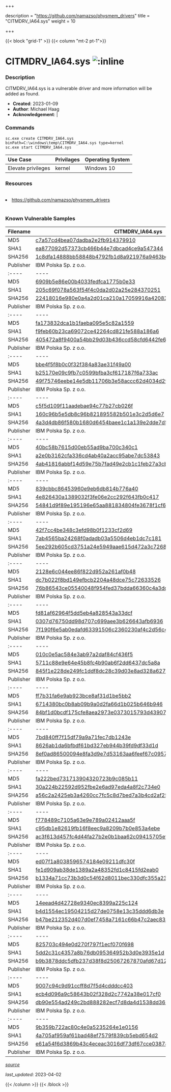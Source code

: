 +++

description = "https://github.com/namazso/physmem_drivers"
title = "CITMDRV_IA64.sys"
weight = 10

+++


{{< block "grid-1" >}}
{{< column "mt-2 pt-1">}}


# CITMDRV_IA64.sys ![:inline](/images/twitter_verified.png) 


### Description

CITMDRV_IA64.sys is a vulnerable driver and more information will be added as found.

- **Created**: 2023-01-09
- **Author**: Michael Haag
- **Acknowledgement**:  | [](https://twitter.com/)

### Commands

```
sc.exe create CITMDRV_IA64.sys binPath=C:\windows\temp\CITMDRV_IA64.sys type=kernel
sc.exe start CITMDRV_IA64.sys
```

| Use Case | Privilages | Operating System | 
|:---- | ---- | ---- |
| Elevate privileges | kernel | Windows 10 |

### Resources
<br>
<li><a href=" https://github.com/namazso/physmem_drivers"> https://github.com/namazso/physmem_drivers</a></li>
<br>

### Known Vulnerable Samples

| Filename | CITMDRV_IA64.sys |
|:---- | ---- | 
| MD5 | <a href="https://www.virustotal.com/gui/file/c7a57cd4bea07dadba2e2fb914379910">c7a57cd4bea07dadba2e2fb914379910</a> |
| SHA1 | <a href="https://www.virustotal.com/gui/file/ea877092d57373cb466b44e7dbcad4ce9a547344">ea877092d57373cb466b44e7dbcad4ce9a547344</a> |
| SHA256 | <a href="https://www.virustotal.com/gui/file/1c8dfa14888bb58848b4792fb1d8a921976a9463be8334cff45cc96f1276049a">1c8dfa14888bb58848b4792fb1d8a921976a9463be8334cff45cc96f1276049a</a> |
| Publisher | IBM Polska Sp. z o.o. || Signature | IBM Polska Sp. z o.o., Symantec Class 3 SHA256 Code Signing CA, VeriSign   || Filename | CITMDRV_IA64.sys |
|:---- | ---- | 
| MD5 | <a href="https://www.virustotal.com/gui/file/6909b5e86e00b4033fedfca1775b0e33">6909b5e86e00b4033fedfca1775b0e33</a> |
| SHA1 | <a href="https://www.virustotal.com/gui/file/205c69f078a563f54f4c0da2d02a25e284370251">205c69f078a563f54f4c0da2d02a25e284370251</a> |
| SHA256 | <a href="https://www.virustotal.com/gui/file/22418016e980e0a4a2d01ca210a17059916a4208352c1018b0079ccb19aaf86a">22418016e980e0a4a2d01ca210a17059916a4208352c1018b0079ccb19aaf86a</a> |
| Publisher | IBM Polska Sp. z o.o. || Signature | IBM Polska Sp. z o.o., VeriSign Class 3 Code Signing 2009-2 CA, VeriSign Class 3 Public Primary CA   || Filename | CITMDRV_IA64.sys |
|:---- | ---- | 
| MD5 | <a href="https://www.virustotal.com/gui/file/fa173832dca1b1faeba095e5c82a1559">fa173832dca1b1faeba095e5c82a1559</a> |
| SHA1 | <a href="https://www.virustotal.com/gui/file/f9feb60b23ca69072ce42264cd821fe588a186a6">f9feb60b23ca69072ce42264cd821fe588a186a6</a> |
| SHA256 | <a href="https://www.virustotal.com/gui/file/405472a8f9400a54bb29d03b436ccd58cfd6442fe686f6d2ed4f63f002854659">405472a8f9400a54bb29d03b436ccd58cfd6442fe686f6d2ed4f63f002854659</a> |
| Publisher | IBM Polska Sp. z o.o. || Signature | IBM Polska Sp. z o.o., VeriSign Class 3 Code Signing 2009-2 CA, VeriSign Class 3 Public Primary Certification Authority (PCA3 G1 SHA1)   || Filename | CITMDRV_IA64.sys |
|:---- | ---- | 
| MD5 | <a href="https://www.virustotal.com/gui/file/bbe4f5f8b0c0f32f384a83ae31f49a00">bbe4f5f8b0c0f32f384a83ae31f49a00</a> |
| SHA1 | <a href="https://www.virustotal.com/gui/file/b25170e09c9fb7c0599bfba3cf617187f6a733ac">b25170e09c9fb7c0599bfba3cf617187f6a733ac</a> |
| SHA256 | <a href="https://www.virustotal.com/gui/file/49f75746eebe14e5db11706b3e58accc62d4034d2f1c05c681ecef5d1ad933ba">49f75746eebe14e5db11706b3e58accc62d4034d2f1c05c681ecef5d1ad933ba</a> |
| Publisher | IBM Polska Sp. z o.o. || Signature | IBM Polska Sp. z o.o., VeriSign Class 3 Code Signing 2010 CA, VeriSign   || Filename | CITMDRV_IA64.sys |
|:---- | ---- | 
| MD5 | <a href="https://www.virustotal.com/gui/file/c5f5d109f11aadebae94c77b27cb026f">c5f5d109f11aadebae94c77b27cb026f</a> |
| SHA1 | <a href="https://www.virustotal.com/gui/file/160c96b5e5db8c96b821895582b501e3c2d5d6e7">160c96b5e5db8c96b821895582b501e3c2d5d6e7</a> |
| SHA256 | <a href="https://www.virustotal.com/gui/file/4a3d4db86f580b1680d6454baee1c1a139e2dde7d55e972ba7c92ec3f555dce2">4a3d4db86f580b1680d6454baee1c1a139e2dde7d55e972ba7c92ec3f555dce2</a> |
| Publisher | IBM Polska Sp. z o.o. || Signature | IBM Polska Sp. z o.o., VeriSign Class 3 Code Signing 2010 CA, VeriSign   || Filename | CITMDRV_IA64.sys |
|:---- | ---- | 
| MD5 | <a href="https://www.virustotal.com/gui/file/40bc58b7615d00eb55ad9ba700c340c1">40bc58b7615d00eb55ad9ba700c340c1</a> |
| SHA1 | <a href="https://www.virustotal.com/gui/file/a2e0b3162cfa336cd4ab40a2acc95abe7dc53843">a2e0b3162cfa336cd4ab40a2acc95abe7dc53843</a> |
| SHA256 | <a href="https://www.virustotal.com/gui/file/4ab41816abbf14d59e75b7fad49e2cb1c1feb27a3cb27402297a2a4793ff9da7">4ab41816abbf14d59e75b7fad49e2cb1c1feb27a3cb27402297a2a4793ff9da7</a> |
| Publisher | IBM Polska Sp. z o.o. || Signature | IBM Polska Sp. z o.o., Symantec Class 3 SHA256 Code Signing CA, VeriSign   || Filename | CITMDRV_IA64.sys |
|:---- | ---- | 
| MD5 | <a href="https://www.virustotal.com/gui/file/839cbbc86453960e9eb6db814b776a40">839cbbc86453960e9eb6db814b776a40</a> |
| SHA1 | <a href="https://www.virustotal.com/gui/file/4e826430a1389032f3fe06e2cc292f643fb0c417">4e826430a1389032f3fe06e2cc292f643fb0c417</a> |
| SHA256 | <a href="https://www.virustotal.com/gui/file/54841d9f89e195196e65aa881834804fe3678f1cf6b328cab8703edd15e3ec57">54841d9f89e195196e65aa881834804fe3678f1cf6b328cab8703edd15e3ec57</a> |
| Publisher | IBM Polska Sp. z o.o. || Signature | IBM Polska Sp. z o.o., Symantec Class 3 SHA256 Code Signing CA, VeriSign   || Filename | CITMDRV_IA64.sys |
|:---- | ---- | 
| MD5 | <a href="https://www.virustotal.com/gui/file/42f7cc4be348c3efd98b0f1233cf2d69">42f7cc4be348c3efd98b0f1233cf2d69</a> |
| SHA1 | <a href="https://www.virustotal.com/gui/file/7ab4565ba24268f0adadb03a5506d4eb1dc7c181">7ab4565ba24268f0adadb03a5506d4eb1dc7c181</a> |
| SHA256 | <a href="https://www.virustotal.com/gui/file/5ee292b605cd3751a24e5949aae615d472a3c72688632c3040dc311055b75a92">5ee292b605cd3751a24e5949aae615d472a3c72688632c3040dc311055b75a92</a> |
| Publisher | IBM Polska Sp. z o.o. || Signature | IBM Polska Sp. z o.o., VeriSign Class 3 Code Signing 2010 CA, VeriSign   || Filename | CITMDRV_IA64.sys |
|:---- | ---- | 
| MD5 | <a href="https://www.virustotal.com/gui/file/2128e6c044ee86f822d952a261af0b48">2128e6c044ee86f822d952a261af0b48</a> |
| SHA1 | <a href="https://www.virustotal.com/gui/file/dc7b022f8bd149efbcb2204a48dce75c72633526">dc7b022f8bd149efbcb2204a48dce75c72633526</a> |
| SHA256 | <a href="https://www.virustotal.com/gui/file/76b86543ce05540048f954fed37bdda66360c4a3ddb8328213d5aef7a960c184">76b86543ce05540048f954fed37bdda66360c4a3ddb8328213d5aef7a960c184</a> |
| Publisher | IBM Polska Sp. z o.o. || Signature | IBM Polska Sp. z o.o., Symantec Class 3 SHA256 Code Signing CA, VeriSign   || Filename | CITMDRV_IA64.sys |
|:---- | ---- | 
| MD5 | <a href="https://www.virustotal.com/gui/file/fd81af62964f5dd5eb4a828543a33dcf">fd81af62964f5dd5eb4a828543a33dcf</a> |
| SHA1 | <a href="https://www.virustotal.com/gui/file/0307d76750dd98d707c699aee3b626643afb6936">0307d76750dd98d707c699aee3b626643afb6936</a> |
| SHA256 | <a href="https://www.virustotal.com/gui/file/7f190f6e5ab0edafd63391506c2360230af4c2d56c45fc8996a168a1fc12d457">7f190f6e5ab0edafd63391506c2360230af4c2d56c45fc8996a168a1fc12d457</a> |
| Publisher | IBM Polska Sp. z o.o. || Signature | IBM Polska Sp. z o.o., VeriSign Class 3 Code Signing 2009-2 CA, VeriSign Class 3 Public Primary CA   || Filename | CITMDRV_IA64.sys |
|:---- | ---- | 
| MD5 | <a href="https://www.virustotal.com/gui/file/010c0e5ac584e3ab97a2daf84cf436f5">010c0e5ac584e3ab97a2daf84cf436f5</a> |
| SHA1 | <a href="https://www.virustotal.com/gui/file/5711c88e9e64e45b8fc4b90ab6f2dd6437dc5a8a">5711c88e9e64e45b8fc4b90ab6f2dd6437dc5a8a</a> |
| SHA256 | <a href="https://www.virustotal.com/gui/file/845f1e228de249fc1ddf8dc28c39d03e8ad328a6277b6502d3932e83b879a65a">845f1e228de249fc1ddf8dc28c39d03e8ad328a6277b6502d3932e83b879a65a</a> |
| Publisher | IBM Polska Sp. z o.o. || Signature | IBM Polska Sp. z o.o., Symantec Class 3 SHA256 Code Signing CA, VeriSign   || Filename | CITMDRV_IA64.sys |
|:---- | ---- | 
| MD5 | <a href="https://www.virustotal.com/gui/file/ff7b31fa6e9ab923bce8af31d1be5bb2">ff7b31fa6e9ab923bce8af31d1be5bb2</a> |
| SHA1 | <a href="https://www.virustotal.com/gui/file/6714380bc0b8ab09b9a0d2fa66d1b025b646b946">6714380bc0b8ab09b9a0d2fa66d1b025b646b946</a> |
| SHA256 | <a href="https://www.virustotal.com/gui/file/84bf1d0bcdf175cfe8aea2973e0373015793d43907410ae97e2071b2c4b8e2d4">84bf1d0bcdf175cfe8aea2973e0373015793d43907410ae97e2071b2c4b8e2d4</a> |
| Publisher | IBM Polska Sp. z o.o. || Signature | IBM Polska Sp. z o.o., VeriSign Class 3 Code Signing 2010 CA, VeriSign   || Filename | CITMDRV_IA64.sys |
|:---- | ---- | 
| MD5 | <a href="https://www.virustotal.com/gui/file/7bd840ff7f15df79a9a71fec7db1243e">7bd840ff7f15df79a9a71fec7db1243e</a> |
| SHA1 | <a href="https://www.virustotal.com/gui/file/8626ab1da6bfbdf61bd327eb944b39fd9df33d1d">8626ab1da6bfbdf61bd327eb944b39fd9df33d1d</a> |
| SHA256 | <a href="https://www.virustotal.com/gui/file/8ef0ad86500094e8fa3d9e7d53163aa6feef67c09575c169873c494ed66f057f">8ef0ad86500094e8fa3d9e7d53163aa6feef67c09575c169873c494ed66f057f</a> |
| Publisher | IBM Polska Sp. z o.o. || Signature | IBM Polska Sp. z o.o., VeriSign Class 3 Code Signing 2010 CA, VeriSign   || Filename | CITMDRV_IA64.sys |
|:---- | ---- | 
| MD5 | <a href="https://www.virustotal.com/gui/file/fa222bed731713904320723b9c085b11">fa222bed731713904320723b9c085b11</a> |
| SHA1 | <a href="https://www.virustotal.com/gui/file/30a224b22592d952fbe2e6ad97eda4a8f2c734e0">30a224b22592d952fbe2e6ad97eda4a8f2c734e0</a> |
| SHA256 | <a href="https://www.virustotal.com/gui/file/a56c2a2425eb3a4260cc7fc5c8d7bed7a3b4cd2af256185f24471c668853aee8">a56c2a2425eb3a4260cc7fc5c8d7bed7a3b4cd2af256185f24471c668853aee8</a> |
| Publisher | IBM Polska Sp. z o.o. || Signature | IBM Polska Sp. z o.o., Symantec Class 3 SHA256 Code Signing CA, VeriSign   || Filename | CITMDRV_IA64.sys |
|:---- | ---- | 
| MD5 | <a href="https://www.virustotal.com/gui/file/f778489c7105a63e9e789a02412aaa5f">f778489c7105a63e9e789a02412aaa5f</a> |
| SHA1 | <a href="https://www.virustotal.com/gui/file/c95db1e82619fb16f8eec9a8209b7b0e853a4ebe">c95db1e82619fb16f8eec9a8209b7b0e853a4ebe</a> |
| SHA256 | <a href="https://www.virustotal.com/gui/file/ac3f613d457fc4d44fa27b2e0b1baa62c09415705efb5a40a4756da39b3ac165">ac3f613d457fc4d44fa27b2e0b1baa62c09415705efb5a40a4756da39b3ac165</a> |
| Publisher | IBM Polska Sp. z o.o. || Signature | IBM Polska Sp. z o.o., Symantec Class 3 SHA256 Code Signing CA, VeriSign   || Filename | CITMDRV_IA64.sys |
|:---- | ---- | 
| MD5 | <a href="https://www.virustotal.com/gui/file/ed07f1a8038596574184e09211dfc30f">ed07f1a8038596574184e09211dfc30f</a> |
| SHA1 | <a href="https://www.virustotal.com/gui/file/fe1d909ab38de1389a2a48352fd1c8415fd2eab0">fe1d909ab38de1389a2a48352fd1c8415fd2eab0</a> |
| SHA256 | <a href="https://www.virustotal.com/gui/file/b1334a71cc73b3d0c54f62d8011bec330dfc355a239bf94a121f6e4c86a30a2e">b1334a71cc73b3d0c54f62d8011bec330dfc355a239bf94a121f6e4c86a30a2e</a> |
| Publisher | IBM Polska Sp. z o.o. || Signature | IBM Polska Sp. z o.o., VeriSign Class 3 Code Signing 2009-2 CA, VeriSign Class 3 Public Primary CA   || Filename | CITMDRV_IA64.sys |
|:---- | ---- | 
| MD5 | <a href="https://www.virustotal.com/gui/file/14eead4d42728e9340ec8399a225c124">14eead4d42728e9340ec8399a225c124</a> |
| SHA1 | <a href="https://www.virustotal.com/gui/file/b4d1554ec19504215d27de0758e13c35ddd6db3e">b4d1554ec19504215d27de0758e13c35ddd6db3e</a> |
| SHA256 | <a href="https://www.virustotal.com/gui/file/b47be212352d407d0ef7458a7161c66b47c2aec8391dd101df11e65728337a6a">b47be212352d407d0ef7458a7161c66b47c2aec8391dd101df11e65728337a6a</a> |
| Publisher | IBM Polska Sp. z o.o. || Signature | IBM Polska Sp. z o.o., Symantec Class 3 SHA256 Code Signing CA, VeriSign   || Filename | CITMDRV_IA64.sys |
|:---- | ---- | 
| MD5 | <a href="https://www.virustotal.com/gui/file/825703c494e0d270f797f1ecf070f698">825703c494e0d270f797f1ecf070f698</a> |
| SHA1 | <a href="https://www.virustotal.com/gui/file/5dd2c31c4357a8b76db095364952b3d0e3935e1d">5dd2c31c4357a8b76db095364952b3d0e3935e1d</a> |
| SHA256 | <a href="https://www.virustotal.com/gui/file/b9b3878ddc5dfb237d38f8d25067267870afd67d12a330397a8853209c4d889c">b9b3878ddc5dfb237d38f8d25067267870afd67d12a330397a8853209c4d889c</a> |
| Publisher | IBM Polska Sp. z o.o. || Signature | IBM Polska Sp. z o.o., Symantec Class 3 SHA256 Code Signing CA, VeriSign   || Filename | CITMDRV_IA64.sys |
|:---- | ---- | 
| MD5 | <a href="https://www.virustotal.com/gui/file/9007c94c9d91ccff8d7f5d4cdddcc403">9007c94c9d91ccff8d7f5d4cdddcc403</a> |
| SHA1 | <a href="https://www.virustotal.com/gui/file/ecb4d096a9c58643b02f328d2c7742a38e017cf0">ecb4d096a9c58643b02f328d2c7742a38e017cf0</a> |
| SHA256 | <a href="https://www.virustotal.com/gui/file/db90e554ad249c2bd888282ecf7d8da4d1538dd364129a3327b54f8242dd5653">db90e554ad249c2bd888282ecf7d8da4d1538dd364129a3327b54f8242dd5653</a> |
| Publisher | IBM Polska Sp. z o.o. || Signature | IBM Polska Sp. z o.o., Symantec Class 3 SHA256 Code Signing CA, VeriSign   || Filename | CITMDRV_IA64.sys |
|:---- | ---- | 
| MD5 | <a href="https://www.virustotal.com/gui/file/9b359b722ac80c4e0a5235264e1e0156">9b359b722ac80c4e0a5235264e1e0156</a> |
| SHA1 | <a href="https://www.virustotal.com/gui/file/4a705af959af61bad48ef7579f839cb5ebd654d2">4a705af959af61bad48ef7579f839cb5ebd654d2</a> |
| SHA256 | <a href="https://www.virustotal.com/gui/file/e61a54f6d3869b43c4eceac3016df73df67cce03878c5a6167166601c5d3f028">e61a54f6d3869b43c4eceac3016df73df67cce03878c5a6167166601c5d3f028</a> |
| Publisher | IBM Polska Sp. z o.o. || Signature | IBM Polska Sp. z o.o., VeriSign Class 3 Code Signing 2010 CA, VeriSign   |


[*source*](https://github.com/magicsword-io/LOLDrivers/tree/main/yaml/citmdrv_ia64.sys.yml)

*last_updated:* 2023-04-02








{{< /column >}}
{{< /block >}}
